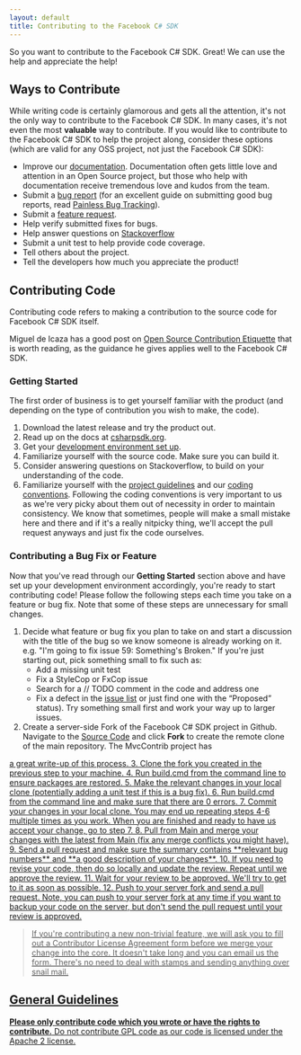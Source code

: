 ```yaml
---
layout: default
title: Contributing to the Facebook C# SDK
---
```


So you want to contribute to the Facebook C# SDK. Great! We can use the help and appreciate the help!

## Ways to Contribute

While writing code is certainly glamorous and gets all the attention, it's not the only way to contribute to the Facebook C# SDK. 
In many cases, it's not even the most **valuable** way to contribute. 
If you would like to contribute to the Facebook C# SDK to help the project along, consider these options 
(which are valid for any OSS project, not just the Facebook C# SDK):

* Improve our [documentation](/docs/contributing-documentation). Documentation often gets little love and attention in an Open Source project, but those who help with documentation receive tremendous love and kudos from the team. 
* Submit a <a title="Facebook C# SDK Issues" href="https://github.com/facebook-csharp-sdk/facebook-csharp-sdk/issues/new">bug report</a> (for an excellent guide on submitting good bug reports, read <a title="Painless Bug Tracking" href="http://www.joelonsoftware.com/articles/fog0000000029.html">Painless Bug Tracking</a>). 
* Submit a <a title="Facebook C# SDK Issues" href="https://github.com/facebook-csharp-sdk/facebook-csharp-sdk/issues/new">feature request</a>. 
* Help verify submitted fixes for bugs. 
* Help answer questions on [Stackoverflow](http://stackoverflow.com/questions/tagged/facebook-c%23-sdk)
* Submit a unit test to help provide code coverage. 
* Tell others about the project. 
* Tell the developers how much you appreciate the product! 

## Contributing Code

Contributing code refers to making a contribution to the source code for Facebook C# SDK itself.

Miguel de Icaza has a good post 
on <a href="http://tirania.org/blog/archive/2010/Dec-31.html">Open Source Contribution Etiquette</a> that is worth reading, 
as the guidance he gives applies well to the Facebook C# SDK.

### Getting Started

The first order of business is to get yourself familiar with the product (and depending on the type of contribution you wish to make, the code).

1. Download the latest release and try the product out. 
2. Read up on the docs at [csharpsdk.org](http://csharpsdk.org). 
3. Get your [development environment set up](/docs/setting-up-the-development-environment). 
4. Familiarize yourself with the source code. Make sure you can build it. 
5. Consider answering questions on Stackoverflow, to build on your understanding of the code. 
6. Familiarize yourself with the [project guidelines](/docs/project-guidelines) and our [coding conventions](/docs/coding-guidelines). Following the coding conventions is very important to us as we're very picky about them out of necessity in order to maintain consistency. We know that sometimes, people will make a small mistake here and there and if it's a really nitpicky thing, we'll accept the pull request anyways and just fix the code ourselves. 

### Contributing a Bug Fix or Feature

Now that you've read through our **Getting Started** section above and have set up your development environment accordingly, you're ready to start 
contributing code! Please follow the following steps each time you take on a feature or bug fix. 
Note that some of these steps are unnecessary for small changes.

1. Decide what feature or bug fix you plan to take on and start a discussion with the title of the bug so we know someone is already working on it. e.g. "I'm going to fix issue 59: Something's Broken." If you're just starting out, pick something small to fix such as:
    * Add a missing unit test 
    * Fix a StyleCop or FxCop issue 
    * Search for a // TODO comment in the code and address one 
    * Fix a defect in the <a title="Issue List" href="https://github.com/facebook-csharp-sdk/facebook-csharp-sdk/issues?milestone=&sort=updated&state=open">issue list</a> or just find one with the &ldquo;Proposed&rdquo; status). Try something small first and work your way up to larger issues. 
2. Create a server-side Fork of the Facebook C# SDK project in Github.  
Navigate to the <a title="Facebook C# SDK Source Code" href="https://github.com/facebook-csharp-sdk/facebook-csharp-sdk">Source Code</a> and 
click **Fork** to create the remote clone of the main repository. The MvcContrib project has 
<a title="How to contribute to MvcContrib" href="http://mvccontrib.codeplex.com/wikipage?title=HowToContribute&amp;referringTitle=T4MVC_contrib">
a great write-up of this process. 
3. Clone the fork you created in the previous step to your machine. 
4. Run build.cmd from the command line to ensure packages are restored. 
5. Make the relevant changes in your local clone (potentially adding a unit test if this is a bug fix).
6. Run build.cmd from the command line and make sure that there are 0 errors. 
7. Commit your changes in your local clone. You may end up repeating steps 4-6 multiple times as you work. When you are finished and ready to have us accept 
your change, go to step 7. 
8. Pull from Main and merge your changes with the latest from Main (fix any merge conflicts you might have).
9. Send a pull request and make sure the summary contains **relevant bug numbers** and **a good description of your changes**.
10. If you need to revise your code, then do so locally and update the review. Repeat until we approve the review. 
11. Wait for your review to be approved. We'll try to get to it as soon as possible. 
12. Push to your server fork and send a pull request. Note, you can push to your server fork at any 
time if you want to backup your code on the server, but don't send the pull request until your review is approved.
 
> If you're contributing a new non-trivial feature, we will ask you to fill out a Contributor License Agreement 
form before we merge your change into the core. It doesn't take long and you can email us the form. 
There's no need to deal with stamps and sending anything over snail mail.

## General Guidelines

**Please only contribute code which you wrote or have the rights to contribute.** Do not contribute GPL code as our code is licensed under the Apache 2 license.
